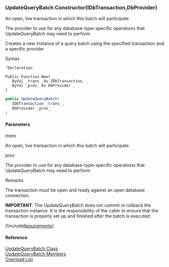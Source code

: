 ﻿### UpdateQueryBatch Constructor(IDbTransaction,DbProvider)

An open, live transaction in which this batch will participate

The provider to use for any database-type-specific operations that UpdateQueryBatch may need to perform

Creates a new instance of a query batch using the specified transaction and a specific provider

Syntax

```vbnet
'Declaration

Public Function New( _
   ByVal _trans_ As IDbTransaction, _
   ByVal _prov_ As DbProvider _
)
```

```csharp
public UpdateQueryBatch( 
   IDbTransaction _trans_,
   DbProvider _prov_
)
```

#### Parameters

_trans_

An open, live transaction in which this batch will participate

_prov_

The provider to use for any database-type-specific operations that UpdateQueryBatch may need to perform

Remarks

The transaction must be open and ready against an open database connection.

**IMPORTANT**: The UpdateQueryBatch does not commit or rollback the transaction instance. It is the responsibility of the caller to ensure that the transaction is properly set up and finished after the batch is executed.

[!include[Requirements](../partials/requirements.md)]

#### Reference

[UpdateQueryBatch Class](FChoice.Common~FChoice.Common.Data.UpdateQueryBatch.md)  
[UpdateQueryBatch Members](FChoice.Common~FChoice.Common.Data.UpdateQueryBatch_members.md)  
[Overload List](FChoice.Common~FChoice.Common.Data.UpdateQueryBatch~_ctor.md)